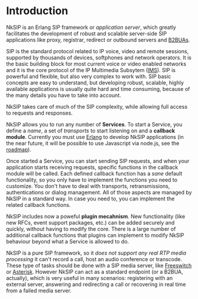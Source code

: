 Introduction
============

NkSIP is an Erlang SIP framework or _application server_, which greatly facilitates the development of robust and scalable server-side SIP applications like proxy, registrar, redirect or outbound servers and [B2BUAs](http://en.wikipedia.org/wiki/Back-to-back_user_agent).

SIP is the standard protocol related to IP voice, video and remote sessions, supported by thousands of devices, softphones and network operators. It is the basic building block for most current voice or video enabled networks and it is the core protocol of the IP Multimedia Subsytem ([IMS](https://en.wikipedia.org/wiki/IP_Multimedia_Subsystem)). SIP is powerful and flexible, but also very complex to work with. SIP basic concepts are easy to understand, but developing robust, scalable, highly available applications is usually quite hard and time consuming, because of the many details you have to take into account.

NkSIP takes care of much of the SIP complexity, while allowing full access to requests and responses. 

NkSIP allows you to run any number of **Services**. To start a Service, you define a _name_, a set of _transports_ to start listening on and a **callback module**. Currently you must use [Erlang]("http://www.erlang.org") to develop NkSIP applications (in the near future, it will be possible to use Javascript via node.js, see the [roadmap](../roadmap.md)). 

Once started a Service, you can start sending SIP requests, and when your application starts receiving requests, specific functions in the callback module will be called. Each defined callback function has a _sane_ default functionality, so you only have to implement the functions you need to customize. You don't have to deal with transports, retransmissions, authentications or dialog management. All of those aspects are managed by NkSIP in a standard way. In case you need to, you can implement the related callback functions.

NkSIP includes now a poweful **plugin mecahnism**. New functionality (like new RFCs, event support packages, etc.) can be added securely and quickly, without having to modify the core. There is a large number of additional callback functions that plugins can implement to modify NkSIP behaviour beyond what a Service is allowed to do.

NkSIP is a pure SIP framework, so it _does not support any real RTP media processing_ it can't record a call, host an audio conference or transcode. These type of tasks should be done with a SIP media server, like [Freeswitch](http://www.freeswitch.org) or [Asterisk](http://www.asterisk.org). However NkSIP can act as a standard endpoint (or a B2BUA, actually), which is very useful in many scenarios: registering with an external server, answering and redirecting a call or recovering in real time from a failed media server.

